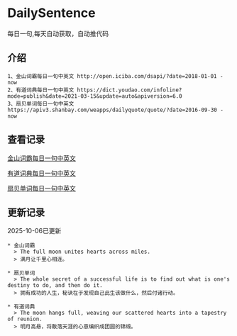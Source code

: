 # DailySentence

每日一句,每天自动获取，自动推代码

## 介绍

```
1、金山词霸每日一句中英文 http://open.iciba.com/dsapi/?date=2018-01-01 - now
2、有道词典每日一句中英文 https://dict.youdao.com/infoline?mode=publish&date=2021-03-15&update=auto&apiversion=6.0
3、扇贝单词每日一句中英文 https://apiv3.shanbay.com/weapps/dailyquote/quote/?date=2016-09-30 - now
```

## 查看记录

[金山词霸每日一句中英文](./data/iciba/)

[有道词典每日一句中英文](./data/youdao/)

[扇贝单词每日一句中英文](./data/shanbay/)

## 更新记录
2025-10-06已更新 
```
* 金山词霸
  > The full moon unites hearts across miles.
  > 满月让千里心相连。

* 扇贝单词
  > The whole secret of a successful life is to find out what is one's destiny to do, and then do it.
  > 拥有成功的人生，秘诀在于发现自己此生该做什么，然后付诸行动。

* 有道词典
  > The moon hangs full, weaving our scattered hearts into a tapestry of reunion.
  > 明月高悬，将散落天涯的心意编织成团圆的锦缎。

```
